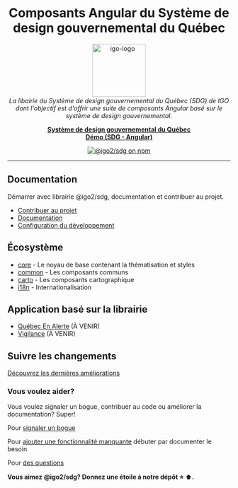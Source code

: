 <h1 align="center">Composants Angular du Système de design gouvernemental du Québec</h1>

<p align="center">
  <img src="projects/demo/src/public/images/splash_screen.png" alt="igo-logo" width="120px" height="120px"/>
  <br>
  <em>
  La libairie du Système de design gouvernemental du Québec (SDG) de IGO dont l'objectif est d'offrir une suite de composants Angular basé sur le système de design gouvernemental.
  </em>
</p>

<p align="center">
  <a href="https://design.quebec.ca"><strong>Système de design gouvernemental du Québec</strong></a>
  <br>
  <a href="https://infra-geo-ouverte.github.io/sdg"><strong>Démo (SDG - Angular)</strong></a>
  <br>
</p>


<p align="center">
  <a href="https://www.npmjs.com/@igo2/sdg-core">
    <img src="https://img.shields.io/npm/v/@igo2/sdg-core.svg?logo=npm&logoColor=fff&label=NPM+package&color=limegreen" alt="@igo2/sdg on npm" />
  </a>
</p>

<hr>

## Documentation

Démarrer avec librairie @igo2/sdg, documentation et contribuer au projet. 

- [Contribuer au projet](docs/DEV_README.md)
- [Documentation](https://infra-geo-ouverte.github.io/sdg)
- [Configuration du développement](https://infra-geo-ouverte.github.io/sdg/fr/guides)


## Écosystème

- [core](packages/core/README.md) - Le noyau de base contenant la thématisation et styles
- [common](packages/common/README.md) - Les composants communs
- [carto](packages/carto/README.md) - Les composants cartographique
- [i18n](packages/i18n/README.md) - Internationalisation

## Application basé sur la librairie

- [Québec En Alerte](https://alerte.geo.msp.gouv.qc.ca) (À VENIR)
- [Vigilance](https://vigilance.geo.msp.gouv.qc.ca) (À VENIR)

## Suivre les changements

[Découvrez les dernières améliorations](https://github.com/infra-geo-ouverte/sdg/releases)


### Vous voulez aider?

Vous voulez signaler un bogue, contribuer au code ou améliorer la documentation? Super! 

Pour [signaler un bogue](https://github.com/infra-geo-ouverte/sdg/issues)

Pour [ajouter une fonctionnalité manquante](https://github.com/infra-geo-ouverte/sdg/pulls) débuter par documenter le besoin

Pour [des questions](https://github.com/infra-geo-ouverte/sdg/discussions)


**Vous aimez @igo2/sdg? Donnez une étoile à notre dépôt :star: :arrow_up:.**
